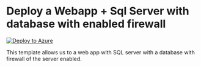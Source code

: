 # Deploy a Webapp + Sql Server with database with enabled firewall


[![Deploy to Azure](https://aka.ms/deploytoazurebutton)](https://portal.azure.com/#create/Microsoft.Template/uri/https%3A%2F%2Fraw.githubusercontent.com%2Fmehul-birari%2Fsample-arm-templates%2Fmaster%2Fweb-app-sql-server-with-firewall%2Fazuredeploy.json)  

This template allows us to a web app with SQL server with a database with firewall of the server enabled.


 